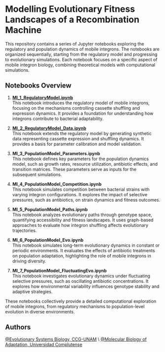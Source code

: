 # Modelling Evolutionary Fitness Landscapes of a Recombination Machine

This repository contains a series of Jupyter notebooks exploring the regulatory and population dynamics of mobile integrons. The notebooks are organized sequentially, starting from the regulatory model and progressing to evolutionary simulations. Each notebook focuses on a specific aspect of mobile integron biology, combining theoretical models with computational simulations.

## Notebooks Overview

1. [**MI_1_RegulatoryModel.ipynb**](MI_1_RegulatoryModel.ipynb)  
   This notebook introduces the regulatory model of mobile integrons, focusing on the mechanisms controlling cassette shuffling and expression dynamics. It provides a foundation for understanding how integrons contribute to bacterial adaptability.

2. [**MI_2_RegulatoryModel_Data.ipynb**](MI_2_RegulatoryModel_Data.ipynb)  
   This notebook extends the regulatory model by generating synthetic data representing cassette expression and shuffling dynamics. It provides a basis for parameter calibration and model validation.

3. **MI_3_PopulationModel_Parameters.ipynb**  
   This notebook defines key parameters for the population dynamics model, such as growth rates, resource utilization, antibiotic effects, and transition matrices. These parameters serve as inputs for the subsequent simulations.

4. **MI_4_PopulationModel_Competition.ipynb**  
   This notebook simulates competition between bacterial strains with varying integron configurations. It explores the impact of selective pressures, such as antibiotics, on strain dynamics and fitness outcomes.

5. **MI_5_PopulationModel_Paths.ipynb**  
   This notebook analyzes evolutionary paths through genotype space, quantifying accessibility and fitness landscapes. It uses graph-based approaches to evaluate how integron shuffling affects evolutionary trajectories.

6. **MI_6_PopulationModel_Evo.ipynb**  
   This notebook simulates long-term evolutionary dynamics in constant or periodic environments. It evaluates the effects of antibiotic treatments on population adaptation, highlighting the role of mobile integrons in driving diversity.

7. **MI_7_PopulationModel_FluctuatingEvo.ipynb**  
   This notebook investigates evolutionary dynamics under fluctuating selective pressures, such as oscillating antibiotic concentrations. It explores how environmental variability influences genotype stability and adaptive strategies.

These notebooks collectively provide a detailed computational exploration of mobile integrons, from regulatory mechanisms to population-level evolution in diverse environments.

## Authors

[@Evolutionary Systems Biology, CCG-UNAM](http://www.penamiller.com/) \\
[@Molecular Biology of Adaptation, Universidad Complutense]([https://github.com/ccg-esb-lab](https://ucm.es/mbalab))

